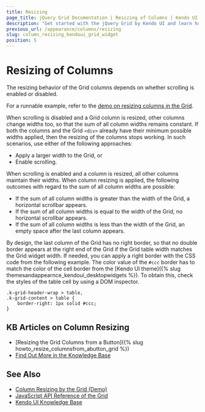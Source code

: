 ```yaml
---
title: Resizing
page_title: jQuery Grid Documentation | Resizing of Columns | Kendo UI
description: "Get started with the jQuery Grid by Kendo UI and learn how to enable column resizing in order to modify the width of columns."
previous_url: /appearance/columns/resizing
slug: column_resizing_kendoui_grid_widget
position: 5
---
```


# Resizing of Columns

The resizing behavior of the Grid columns depends on whether scrolling is enabled or disabled.

For a runnable example, refer to the [demo on resizing columns in the Grid](https://demos.telerik.com/kendo-ui/grid/column-resizing).

When scrolling is disabled and a Grid column is resized, other columns change widths too, so that the sum of all column widths remains constant. If both the columns and the Grid `<div>` already have their minimum possible widths applied, then the resizing of the columns stops working. In such scenarios, use either of the following approaches:
* Apply a larger width to the Grid, or
* Enable scrolling.

When scrolling is enabled and a column is resized, all other columns maintain their widths. When column resizing is applied, the following outcomes with regard to the sum of all column widths are possible:
* If the sum of all column widths is greater than the width of the Grid, a horizontal scrollbar appears.
* If the sum of all column widths is equal to the width of the Grid, no horizontal scrollbar appears.
* If the sum of all column widths is less than the width of the Grid, an empty space after the last column appears.

By design, the last column of the Grid has no right border, so that no double border appears at the right end of the Grid if the Grid table width matches the Grid widget width. If needed, you can apply a right border with the CSS code from the following example. The color value of the `#ccc` border has to match the color of the cell border from the [Kendo UI theme]({% slug themesandappearnce_kendoui_desktopwidgets %}). To obtain this, check the styles of the table cell by using a DOM inspector.

    .k-grid-header-wrap > table,
    .k-grid-content > table {
        border-right: 1px solid #ccc;
    }

## KB Articles on Column Resizing

* [Resizing the Grid Columns from a Button]({% slug howto_resize_columnsfrom_abutton_grid %})
* [Find Out More in the Knowledge Base](/knowledge-base)

## See Also

* [Column Resizing by the Grid (Demo)](https://demos.telerik.com/kendo-ui/grid/column-resizing)
* [JavaScript API Reference of the Grid](/api/javascript/ui/grid)
* [Kendo UI Knowledge Base](/knowledge-base)
